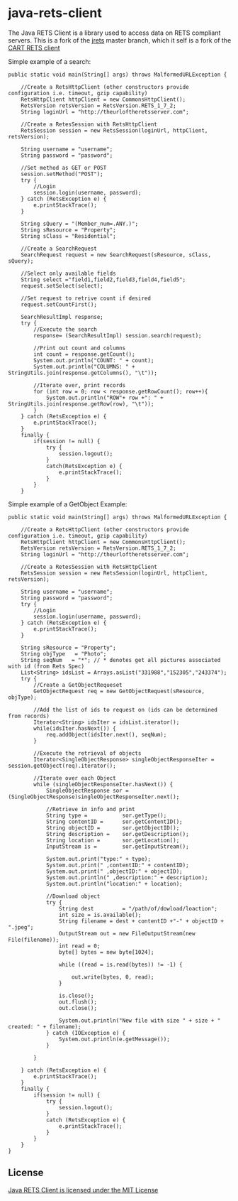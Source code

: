 java-rets-client
=================

The Java RETS Client is a library used to access data on RETS compliant servers.
This is a fork of the [jrets](https://github.com/jpfielding/jrets) master branch, which it self is a fork of the [CART RETS client](http://cart.sourceforge.net/)



Simple example of a search:


	public static void main(String[] args) throws MalformedURLException {

		//Create a RetsHttpClient (other constructors provide configuration i.e. timeout, gzip capability)
		RetsHttpClient httpClient = new CommonsHttpClient();
		RetsVersion retsVersion = RetsVersion.RETS_1_7_2;
		String loginUrl = "http://theurloftheretsserver.com";

		//Create a RetesSession with RetsHttpClient
		RetsSession session = new RetsSession(loginUrl, httpClient, retsVersion);    

		String username = "username";
		String password = "password";

		//Set method as GET or POST
		session.setMethod("POST");
		try {
			//Login
			session.login(username, password);
		} catch (RetsException e) {
			e.printStackTrace();
		}

		String sQuery = "(Member_num=.ANY.)";
		String sResource = "Property";
		String sClass = "Residential";

		//Create a SearchRequest
		SearchRequest request = new SearchRequest(sResource, sClass, sQuery);

		//Select only available fields
		String select ="field1,field2,field3,field4,field5";
		request.setSelect(select);

		//Set request to retrive count if desired
		request.setCountFirst();

		SearchResultImpl response;
		try {
			//Execute the search
			response= (SearchResultImpl) session.search(request);

			//Print out count and columns
			int count = response.getCount();
			System.out.println("COUNT: " + count);
			System.out.println("COLUMNS: " + StringUtils.join(response.getColumns(), "\t"));

			//Iterate over, print records
			for (int row = 0; row < response.getRowCount(); row++){
				System.out.println("ROW"+ row +": " + StringUtils.join(response.getRow(row), "\t"));
			}
		} catch (RetsException e) {
			e.printStackTrace();
		} 
		finally {
			if(session != null) { 
				try {
					session.logout(); 
				} 
				catch(RetsException e) {
					e.printStackTrace();
				}
			}
		}

Simple example of a GetObject Example:

	public static void main(String[] args) throws MalformedURLException {

		//Create a RetsHttpClient (other constructors provide configuration i.e. timeout, gzip capability)
		RetsHttpClient httpClient = new CommonsHttpClient();
		RetsVersion retsVersion = RetsVersion.RETS_1_7_2;
		String loginUrl = "http://theurloftheretsserver.com";

		//Create a RetesSession with RetsHttpClient
		RetsSession	session = new RetsSession(loginUrl, httpClient, retsVersion);

		String username = "username";
		String password = "password";
		try {
			//Login
			session.login(username, password);
		} catch (RetsException e) {
			e.printStackTrace();
		}

		String sResource = "Property";
		String objType   = "Photo";
		String seqNum 	= "*"; // * denotes get all pictures associated with id (from Rets Spec)
		List<String> idsList = Arrays.asList("331988","152305","243374");
		try {
			//Create a GetObjectRequeset
			GetObjectRequest req = new GetObjectRequest(sResource, objType);

			//Add the list of ids to request on (ids can be determined from records)
			Iterator<String> idsIter = idsList.iterator();
			while(idsIter.hasNext()) {
				req.addObject(idsIter.next(), seqNum);
			}

			//Execute the retrieval of objects 
			Iterator<SingleObjectResponse> singleObjectResponseIter = session.getObject(req).iterator();

			//Iterate over each Object 
			while (singleObjectResponseIter.hasNext()) {
				SingleObjectResponse sor = (SingleObjectResponse)singleObjectResponseIter.next();

				//Retrieve in info and print
				String type =			sor.getType();
				String contentID = 		sor.getContentID();
				String objectID = 		sor.getObjectID();
				String description = 	sor.getDescription();
				String location = 		sor.getLocation();
				InputStream is = 		sor.getInputStream();

				System.out.print("type:" + type);
				System.out.print(" ,contentID:" + contentID);
				System.out.print(" ,objectID:" + objectID);
				System.out.println(" ,description:" + description);
				System.out.println("location:" + location); 

				//Download object
				try {
					String dest			= "/path/of/dowload/loaction";
					int size = is.available();
					String filename = dest + contentID +"-" + objectID + ".jpeg";
					OutputStream out = new FileOutputStream(new File(filename)); 
					int read = 0;
					byte[] bytes = new byte[1024];

					while ((read = is.read(bytes)) != -1) {

						out.write(bytes, 0, read);
					}

					is.close();
					out.flush();
					out.close();

					System.out.println("New file with size " + size + " created: " + filename);
				} catch (IOException e) {
					System.out.println(e.getMessage());
				}

			}

		} catch (RetsException e) {
			e.printStackTrace();
		}
		finally {
			if(session != null) {
				try {
					session.logout();
				}
				catch (RetsException e) {
					e.printStackTrace();
				}
			}
		}
	}

## License
[Java RETS Client is licensed under the MIT License](https://github.com/vangulo-trulia/java-rets-client/blob/master/LICENSE)
